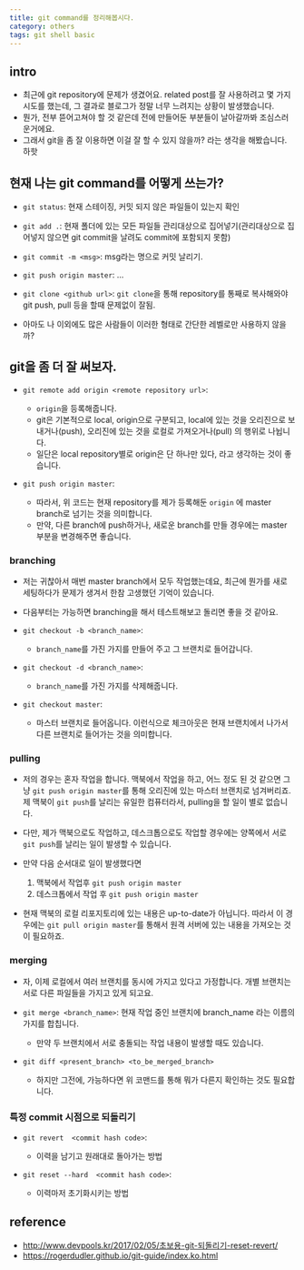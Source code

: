 ```yaml
---
title: git command를 정리해봅시다. 
category: others
tags: git shell basic
---
```


## intro 

- 최근에 git repository에 문제가 생겼어요. related post를 잘 사용하려고 몇 가지 시도를 했는데, 그 결과로 블로그가 정말 너무 느려지는 상황이 발생했습니다. 
- 뭔가, 전부 뜯어고쳐야 할 것 같은데 전에 만들어둔 부분들이 날아갈까봐 조심스러운거에요. 
- 그래서 git을 좀 잘 이용하면 이걸 잘 할 수 있지 않을까? 라는 생각을 해봤습니다. 하핫

## 현재 나는 git command를 어떻게 쓰는가? 

- `git status`: 현재 스테이징, 커밋 되지 않은 파일들이 있는지 확인
- `git add .`: 현재 폴더에 있는 모든 파일들 관리대상으로 집어넣기(관리대상으로 집어넣지 않으면 git commit을 날려도 commit에 포함되지 못함)
- `git commit -m <msg>`: msg라는 명으로 커밋 날리기. 
- `git push origin master`: ...
- `git clone <github url>`: `git clone`을 통해 repository를 통째로 복사해와야 git push, pull 등을 할때 문제없이 잘됨. 

- 아마도 나 이외에도 많은 사람들이 이러한 형태로 간단한 레벨로만 사용하지 않을까? 

## git을 좀 더 잘 써보자. 

- `git remote add origin <remote repository url>`: 
    - `origin`을 등록해줍니다. 
    - git은 기본적으로 local, origin으로 구분되고, local에 있는 것을 오리진으로 보내거나(push), 오리진에 있는 것을 로컬로 가져오거나(pull) 의 행위로 나뉩니다. 
    - 일단은 local repository별로 origin은 단 하나만 있다, 라고 생각하는 것이 좋습니다. 

- `git push origin master`: 
    - 따라서, 위 코드는 현재 repository를 제가 등록해둔 `origin` 에 master branch로 넘기는 것을 의미합니다. 
    - 만약, 다른 branch에 push하거나, 새로운 branch를 만들 경우에는 master 부분을 변경해주면 좋습니다. 

### branching

- 저는 귀찮아서 매번 master branch에서 모두 작업했는데요, 최근에 뭔가를 새로 세팅하다가 문제가 생겨서 한참 고생했던 기억이 있습니다. 
- 다음부터는 가능하면 branching을 해서 테스트해보고 돌리면 좋을 것 같아요. 

- `git checkout -b <branch_name>`:
    - `branch_name`를 가진 가지를 만들어 주고 그 브랜치로 들어갑니다. 
- `git checkout -d <branch_name>`: 
    - `branch_name`를 가진 가지를 삭제해줍니다. 
- `git checkout master`:
    - 마스터 브랜치로 들어옵니다. 이런식으로 체크아웃은 현재 브랜치에서 나가서 다른 브랜치로 들어가는 것을 의미합니다. 

### pulling

- 저의 경우는 혼자 작업을 합니다. 맥북에서 작업을 하고, 어느 정도 된 것 같으면 그냥 `git push origin master`를 통해 오리진에 있는 마스터 브랜치로 넘겨버리죠. 제 맥북이 `git push`를 날리는 유일한 컴퓨터라서, pulling을 할 일이 별로 없습니다. 
- 다만, 제가 맥북으로도 작업하고, 데스크톱으로도 작업할 경우에는 양쪽에서 서로 `git push`를 날리는 일이 발생할 수 있습니다.
- 만약 다음 순서대로 일이 발생했다면
    1. 맥북에서 작업후 `git push origin master`
    2. 데스크톱에서 작업 후 `git push origin master`

- 현재 맥북의 로컬 리포지토리에 있는 내용은 up-to-date가 아닙니다. 따라서 이 경우에는 `git pull origin master`를 통해서 원격 서버에 있는 내용을 가져오는 것이 필요하죠. 

### merging 

- 자, 이제 로컬에서 여러 브랜치를 동시에 가지고 있다고 가정합니다. 개별 브랜치는 서로 다른 파일들을 가지고 있게 되고요. 

- `git merge <branch_name>`: 현재 작업 중인 브랜치에 branch_name 라는 이름의 가지를 합칩니다. 
    - 만약 두 브랜치에서 서로 충돌되는 작업 내용이 발생할 때도 있습니다. 

- `git diff <present_branch> <to_be_merged_branch>`
    - 하지만 그전에, 가능하다면 위 코맨드를 통해 뭐가 다른지 확인하는 것도 필요합니다. 

### 특정 commit 시점으로 되돌리기 

- `git revert  <commit hash code>`:
    - 이력을 남기고 원래대로 돌아가는 방법 

- `git reset --hard  <commit hash code>`:
    - 이력마저 초기화시키는 방법

## reference

- <http://www.devpools.kr/2017/02/05/초보용-git-되돌리기-reset-revert/>
- <https://rogerdudler.github.io/git-guide/index.ko.html>